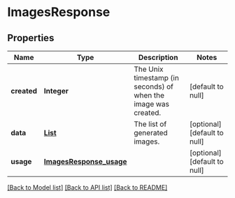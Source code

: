 # ImagesResponse
## Properties

| Name | Type | Description | Notes |
|------------ | ------------- | ------------- | -------------|
| **created** | **Integer** | The Unix timestamp (in seconds) of when the image was created. | [default to null] |
| **data** | [**List**](Image.md) | The list of generated images. | [optional] [default to null] |
| **usage** | [**ImagesResponse_usage**](ImagesResponse_usage.md) |  | [optional] [default to null] |

[[Back to Model list]](../README.md#documentation-for-models) [[Back to API list]](../README.md#documentation-for-api-endpoints) [[Back to README]](../README.md)

